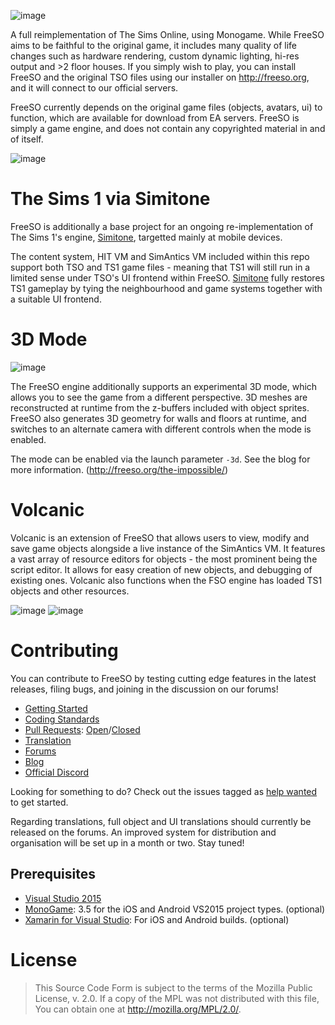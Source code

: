 ![image](http://freeso.org/wp-content/uploads/2016/03/freeso-logo.png?1)

A full reimplementation of The Sims Online, using Monogame. While FreeSO aims to be faithful to the original game, it includes many quality of life changes such as hardware rendering, custom dynamic lighting, hi-res output and >2 floor houses. If you simply wish to play, you can install FreeSO and the original TSO files using our installer on http://freeso.org, and it will connect to our official servers.

FreeSO currently depends on the original game files (objects, avatars, ui) to function, which are available for download from EA servers. FreeSO is simply a game engine, and does not contain any copyrighted material in and of itself.

![image](http://freeso.org/wp-content/uploads/2017/05/band.png)

# The Sims 1 via Simitone

FreeSO is additionally a base project for an ongoing re-implementation of The Sims 1's engine, [Simitone](https://github.com/riperiperi/Simitone), targetted mainly at mobile devices. 

The content system, HIT VM and SimAntics VM included within this repo support both TSO and TS1 game files - meaning that TS1 will still run in a limited sense under TSO's UI frontend within FreeSO. [Simitone](https://github.com/riperiperi/Simitone) fully restores TS1 gameplay by tying the neighbourhood and game systems together with a suitable UI frontend.

# 3D Mode

![image](https://cdn.discordapp.com/attachments/355135351234494464/355396364349210625/unknown.png)

The FreeSO engine additionally supports an experimental 3D mode, which allows you to see the game from a different perspective. 3D meshes are reconstructed at runtime from the z-buffers included with object sprites. FreeSO also generates 3D geometry for walls and floors at runtime, and switches to an alternate camera with different controls when the mode is enabled. 

The mode can be enabled via the launch parameter `-3d`. See the blog for more information. (http://freeso.org/the-impossible/)

# Volcanic

Volcanic is an extension of FreeSO that allows users to view, modify and save game objects alongside a live instance of the SimAntics VM. It features a vast array of resource editors for objects - the most prominent being the script editor. It allows for easy creation of new objects, and debugging of existing ones. Volcanic also functions when the FSO engine has loaded TS1 objects and other resources.

![image](https://i.gyazo.com/431b8e3cb1547563bb2d64a380fb76e6.gif)
![image](https://i.gyazo.com/ba013836812ce97c9b555f72be50b1db.gif)

# Contributing
You can contribute to FreeSO by testing cutting edge features in the latest releases, filing bugs, and joining in the discussion on our forums!

* [Getting Started](https://github.com/riperiperi/FreeSO/wiki)
* [Coding Standards](https://github.com/riperiperi/FreeSO/wiki/Coding-standards)
* [Pull Requests](https://github.com/riperiperi/FreeSO/pulls): [Open](https://github.com/riperiperi/FreeSO/pulls)/[Closed](https://github.com/riperiperi/FreeSO/issues?q=is%3Apr+is%3Aclosed)
* [Translation](http://forum.freeso.org/forums/translations.32/)
* [Forums](http://forum.freeso.org)
* [Blog](http://freeso.org)
* [Official Discord](https://discordapp.com/invite/xveESFj)

Looking for something to do? Check out the issues tagged as [help wanted](https://github.com/riperiperi/FreeSO/labels/help%20wanted) to get started.

Regarding translations, full object and UI translations should currently be released on the forums. An improved system for distribution and organisation will be set up in a month or two. Stay tuned!

## Prerequisites
* [Visual Studio 2015](https://www.visualstudio.com/en-us/downloads/visual-studio-2015-downloads-vs.aspx)
* [MonoGame](http://www.monogame.net): 3.5 for the iOS and Android VS2015 project types. (optional)
* [Xamarin for Visual Studio](https://www.xamarin.com/visual-studio): For iOS and Android builds. (optional)

# License
> This Source Code Form is subject to the terms of the Mozilla Public License, v. 2.0.
> If a copy of the MPL was not distributed with this file, You can obtain one at
> http://mozilla.org/MPL/2.0/.
